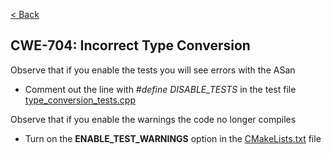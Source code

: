 [< Back](../../README.md)

## CWE-704: Incorrect Type Conversion

Observe that if you enable the tests you will see errors with the ASan
* Comment out the line with *#define DISABLE_TESTS* in the test
  file [type_conversion_tests.cpp](type_conversion_tests.cpp)

Observe that if you enable the warnings the code no longer compiles
* Turn on the **ENABLE_TEST_WARNINGS** option in the [CMakeLists.txt](CMakeLists.txt) file
